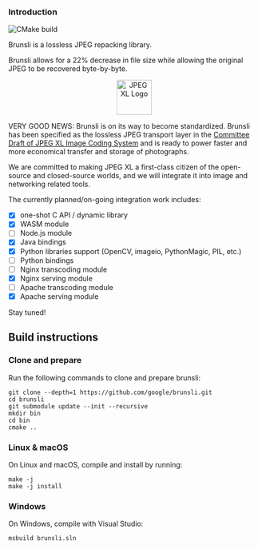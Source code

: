 ### Introduction
![CMake build](https://github.com/google/brunsli/workflows/CMake%20build/badge.svg?branch=master)


Brunsli is a lossless JPEG repacking library.

Brunsli allows for a 22% decrease in file size while allowing the original
JPEG to be recovered byte-by-byte.

<p align="center"><img alt="JPEG XL Logo" src="https://jpeg.org/images/jpegxl-logo.png" width="70px"></p>

VERY GOOD NEWS: Brunsli is on its way to become standardized. Brunsli has been specified as the lossless JPEG transport layer in the [Committee Draft of JPEG XL Image Coding System](https://arxiv.org/abs/1908.03565) and is ready to power faster and more economical transfer and storage of photographs.

We are committed to making JPEG XL a first-class citizen of the open-source and closed-source worlds, and we will integrate it into image and networking related tools.

The currently planned/on-going integration work includes:

- [x] one-shot C API / dynamic library
- [x] WASM module
- [ ] Node.js module
- [x] Java bindings
- [x] Python libraries support (OpenCV, imageio, PythonMagic, PIL, etc.)
- [ ] Python bindings
- [ ] Nginx transcoding module
- [x] Nginx serving module
- [ ] Apache transcoding module
- [x] Apache serving module

Stay tuned!

## Build instructions

### Clone and prepare

Run the following commands to clone and prepare brunsli:

    git clone --depth=1 https://github.com/google/brunsli.git
    cd brunsli
    git submodule update --init --recursive
    mkdir bin
    cd bin
    cmake ..

### Linux & macOS

On Linux and macOS, compile and install by running: 

    make -j
    make -j install

### Windows

On Windows, compile with Visual Studio:

    msbuild brunsli.sln
